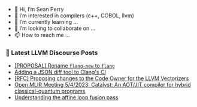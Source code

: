 - 👋 Hi, I’m Sean Perry
- 👀 I’m interested in compilers (c++, COBOL, llvm)
- 🌱 I’m currently learning ...
- 💞️ I’m looking to collaborate on ...
- 📫 How to reach me ...

<!---
s66perry/s66perry is a ✨ special ✨ repository because its `README.md` (this file) appears on your GitHub profile.
You can click the Preview link to take a look at your changes.
--->
### 📕 Latest LLVM Discourse Posts

<!-- DISCOURSE-LLVM:START -->
- [[PROPOSAL] Rename `flang-new` to `flang`](https://discourse.llvm.org/t/proposal-rename-flang-new-to-flang/69462?page=2#post_21)
- [Adding a JSON diff tool to Clang&#39;s CI](https://discourse.llvm.org/t/adding-a-json-diff-tool-to-clangs-ci/70174#post_14)
- [[RFC] Proposing changes to the Code Owner for the LLVM Vectorizers](https://discourse.llvm.org/t/rfc-proposing-changes-to-the-code-owner-for-the-llvm-vectorizers/70267#post_7)
- [Open MLIR Meeting 5/4/2023: Catalyst: An AOT/JIT compiler for hybrid classical-quantum programs](https://discourse.llvm.org/t/open-mlir-meeting-5-4-2023-catalyst-an-aot-jit-compiler-for-hybrid-classical-quantum-programs/70317#post_1)
- [Understanding the affine loop fusion pass](https://discourse.llvm.org/t/understanding-the-affine-loop-fusion-pass/69452#post_19)
<!-- DISCOURSE-LLVM:END -->
